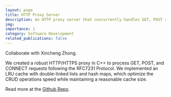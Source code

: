 ```yaml
---
layout: page
title: HTTP Proxy Server
description: An HTTP proxy server that concurrently handles GET, POST and CONNECT requests with caching.
img: 
importance: 1
category: Software Development
related_publications: false
---
```


Collaborate with Xincheng Zhong. 

We created a robust HTTP/HTTPS proxy in C++ to process GET, POST, and CONNECT requests following the RFC7231 Protocol. We implemented an LRU cache with double-linked lists and hash maps, which optimize the CRUD operations speed while maintaining a reasonable cache size. 

Read more at the <a href="https://github.com/WaAaaAterfall/ECE568-HTTP-Proxy">Github Repo</a>.